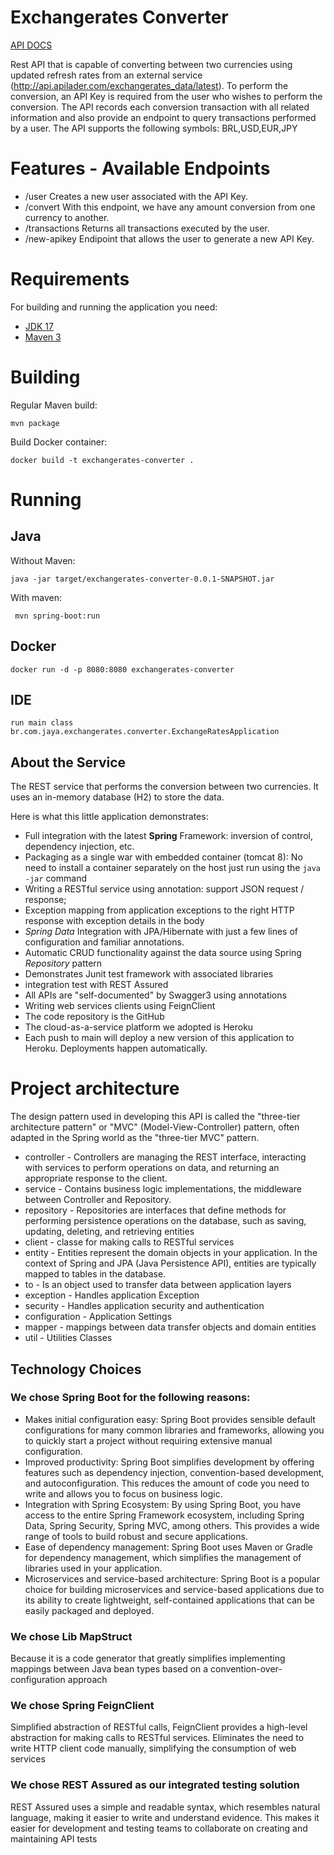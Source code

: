 Exchangerates Converter
========


[API DOCS](https://exchangerates-converter-06663637310e.herokuapp.com/swagger-ui/index.html)

Rest API that is capable of converting between two currencies
using updated refresh rates from an external service (http://api.apilader.com/exchangerates_data/latest).
To perform the conversion, an API Key is required from the user who wishes to perform the conversion.
The API records each conversion transaction with all related information and also
provide an endpoint to query transactions performed by a user. The API supports the following symbols: BRL,USD,EUR,JPY 


Features - Available Endpoints
========

- /user Creates a new user associated with the API Key.
- /convert With this endpoint, we have any amount conversion from one currency to another.
- /transactions Returns all transactions executed by the user.
- /new-apikey Endipoint that allows the user to generate a new API Key.


Requirements
========

For building and running the application you need:

- [JDK 17](https://www.oracle.com/java/technologies/javase/jdk17-archive-downloads.html)
- [Maven 3](https://maven.apache.org)

Building
========
Regular Maven build:

    mvn package

Build Docker container:

    docker build -t exchangerates-converter .


Running
=======
Java
----
Without Maven:

    java -jar target/exchangerates-converter-0.0.1-SNAPSHOT.jar

With maven:

     mvn spring-boot:run

Docker
------

    docker run -d -p 8080:8080 exchangerates-converter

IDE
------

    run main class br.com.jaya.exchangerates.converter.ExchangeRatesApplication


About the Service
------

The REST service that performs the conversion between two currencies. It uses an in-memory database (H2) to store the data. 


Here is what this little application demonstrates:

* Full integration with the latest **Spring** Framework: inversion of control, dependency injection, etc.
* Packaging as a single war with embedded container (tomcat 8): No need to install a container separately on the host just run using the ``java -jar`` command
* Writing a RESTful service using annotation: support JSON request / response; 
* Exception mapping from application exceptions to the right HTTP response with exception details in the body
* *Spring Data* Integration with JPA/Hibernate with just a few lines of configuration and familiar annotations.
* Automatic CRUD functionality against the data source using Spring *Repository* pattern
* Demonstrates Junit test framework with associated libraries
* integration test with REST Assured
* All APIs are "self-documented" by Swagger3 using annotations
* Writing web services clients using FeignClient
* The code repository is the GitHub
* The cloud-as-a-service platform we adopted is Heroku
* Each push to main will deploy a new version of this application to Heroku. Deployments happen automatically.


Project architecture
========

The design pattern used in developing this API is called the "three-tier architecture pattern" or "MVC" (Model-View-Controller) pattern, 
often adapted in the Spring world as the "three-tier MVC" pattern.

- controller - Controllers are managing the REST interface, interacting with services to perform operations on data, and returning an appropriate response to the client.
- service - Contains business logic implementations, the middleware between Controller and Repository.
- repository - Repositories are interfaces that define methods for performing persistence operations on the database, such as saving, updating, deleting, and retrieving entities
- client - classe for making calls to RESTful services
- entity - Entities represent the domain objects in your application. In the context of Spring and JPA (Java Persistence API), entities are typically mapped to tables in the database.
- to - Is an object used to transfer data between application layers
- exception - Handles application Exception
- security - Handles application security and authentication
- configuration - Application Settings
- mapper - mappings between data transfer objects and domain entities
- util - Utilities Classes 

## Technology Choices

### We chose Spring Boot for the following reasons:

- Makes initial configuration easy: Spring Boot provides sensible default configurations for many common libraries and frameworks, allowing you to quickly start a project without requiring extensive manual configuration.
- Improved productivity: Spring Boot simplifies development by offering features such as dependency injection, convention-based development, and autoconfiguration. This reduces the amount of code you need to write and allows you to focus on business logic.
- Integration with Spring Ecosystem: By using Spring Boot, you have access to the entire Spring Framework ecosystem, including Spring Data, Spring Security, Spring MVC, among others. This provides a wide range of tools to build robust and secure applications.
- Ease of dependency management: Spring Boot uses Maven or Gradle for dependency management, which simplifies the management of libraries used in your application.
- Microservices and service-based architecture: Spring Boot is a popular choice for building microservices and service-based applications due to its ability to create lightweight, self-contained applications that can be easily packaged and deployed.

### We chose Lib MapStruct

Because it is a code generator that greatly simplifies implementing mappings between Java bean types based on a convention-over-configuration approach

### We chose Spring FeignClient

Simplified abstraction of RESTful calls, FeignClient provides a high-level abstraction for making calls to RESTful services. Eliminates the need to write HTTP client code manually, simplifying the consumption of web services

### We chose REST Assured as our integrated testing solution

REST Assured uses a simple and readable syntax, which resembles natural language, making it easier to write and understand evidence. This makes it easier for development and testing teams to collaborate on creating and maintaining API tests







